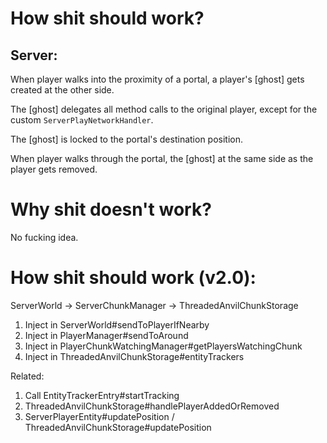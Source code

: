 # How shit should work?
## Server:
When player walks into the proximity of a portal,
a player's [ghost] gets created at the other side.

The [ghost] delegates all method calls to the original player,
except for the custom `ServerPlayNetworkHandler`.

The [ghost] is locked to the portal's destination position.

When player walks through the portal, the [ghost] 
at the same side as the player gets removed.


# Why shit doesn't work?
No fucking idea.


# How shit should work (v2.0):
ServerWorld -> ServerChunkManager -> ThreadedAnvilChunkStorage
1. Inject in ServerWorld#sendToPlayerIfNearby
2. Inject in PlayerManager#sendToAround
3. Inject in PlayerChunkWatchingManager#getPlayersWatchingChunk
4. Inject in ThreadedAnvilChunkStorage#entityTrackers

Related:
1. Call EntityTrackerEntry#startTracking
2. ThreadedAnvilChunkStorage#handlePlayerAddedOrRemoved
3. ServerPlayerEntity#updatePosition / ThreadedAnvilChunkStorage#updatePosition